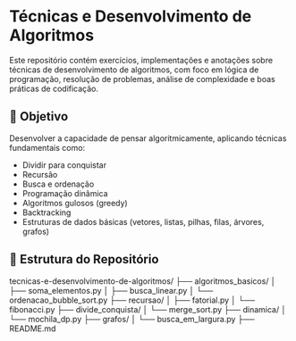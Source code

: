 # Técnicas e Desenvolvimento de Algoritmos

Este repositório contém exercícios, implementações e anotações sobre técnicas de desenvolvimento de algoritmos, com foco em lógica de programação, resolução de problemas, análise de complexidade e boas práticas de codificação.

## 🧠 Objetivo

Desenvolver a capacidade de pensar algoritmicamente, aplicando técnicas fundamentais como:

- Dividir para conquistar
- Recursão
- Busca e ordenação
- Programação dinâmica
- Algoritmos gulosos (greedy)
- Backtracking
- Estruturas de dados básicas (vetores, listas, pilhas, filas, árvores, grafos)

## 📂 Estrutura do Repositório

tecnicas-e-desenvolvimento-de-algoritmos/
├── algoritmos_basicos/
│ ├── soma_elementos.py
│ ├── busca_linear.py
│ └── ordenacao_bubble_sort.py
├── recursao/
│ ├── fatorial.py
│ └── fibonacci.py
├── divide_conquista/
│ └── merge_sort.py
├── dinamica/
│ └── mochila_dp.py
├── grafos/
│ └── busca_em_largura.py
├── README.md
